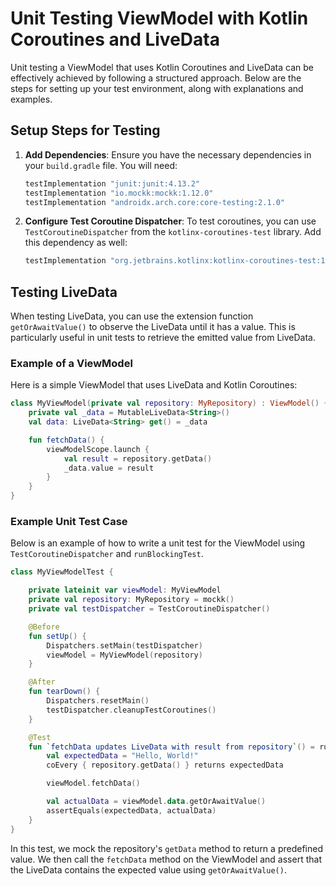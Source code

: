 # Unit Testing ViewModel with Kotlin Coroutines and LiveData

Unit testing a ViewModel that uses Kotlin Coroutines and LiveData can be effectively achieved by following a structured approach. Below are the steps for setting up your test environment, along with explanations and examples.

## Setup Steps for Testing

1. **Add Dependencies**: Ensure you have the necessary dependencies in your `build.gradle` file. You will need:
   ```groovy
   testImplementation "junit:junit:4.13.2"
   testImplementation "io.mockk:mockk:1.12.0"
   testImplementation "androidx.arch.core:core-testing:2.1.0"
   ```

2. **Configure Test Coroutine Dispatcher**: To test coroutines, you can use `TestCoroutineDispatcher` from the `kotlinx-coroutines-test` library. Add this dependency as well:
   ```groovy
   testImplementation "org.jetbrains.kotlinx:kotlinx-coroutines-test:1.5.2"
   ```

## Testing LiveData

When testing LiveData, you can use the extension function `getOrAwaitValue()` to observe the LiveData until it has a value. This is particularly useful in unit tests to retrieve the emitted value from LiveData.

### Example of a ViewModel

Here is a simple ViewModel that uses LiveData and Kotlin Coroutines:

```kotlin
class MyViewModel(private val repository: MyRepository) : ViewModel() {
    private val _data = MutableLiveData<String>()
    val data: LiveData<String> get() = _data

    fun fetchData() {
        viewModelScope.launch {
            val result = repository.getData()
            _data.value = result
        }
    }
}
```

### Example Unit Test Case

Below is an example of how to write a unit test for the ViewModel using `TestCoroutineDispatcher` and `runBlockingTest`.

```kotlin
class MyViewModelTest {

    private lateinit var viewModel: MyViewModel
    private val repository: MyRepository = mockk()
    private val testDispatcher = TestCoroutineDispatcher()

    @Before
    fun setUp() {
        Dispatchers.setMain(testDispatcher)
        viewModel = MyViewModel(repository)
    }

    @After
    fun tearDown() {
        Dispatchers.resetMain()
        testDispatcher.cleanupTestCoroutines()
    }

    @Test
    fun `fetchData updates LiveData with result from repository`() = runBlockingTest {
        val expectedData = "Hello, World!"
        coEvery { repository.getData() } returns expectedData

        viewModel.fetchData()

        val actualData = viewModel.data.getOrAwaitValue()
        assertEquals(expectedData, actualData)
    }
}
```

In this test, we mock the repository's `getData` method to return a predefined value. We then call the `fetchData` method on the ViewModel and assert that the LiveData contains the expected value using `getOrAwaitValue()`.
